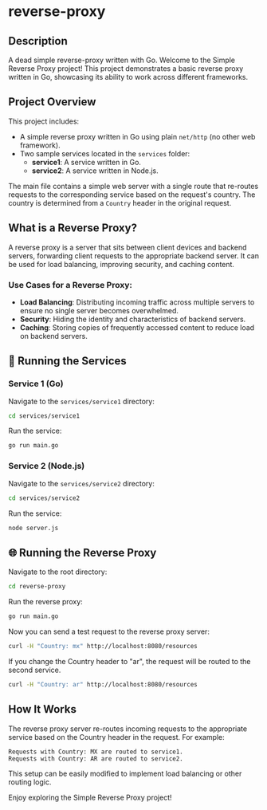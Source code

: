 # reverse-proxy

## Description
A dead simple reverse-proxy written with Go. Welcome to the Simple Reverse Proxy project! This project demonstrates a basic reverse proxy written in Go, showcasing its ability to work across different frameworks.

## Project Overview
This project includes:

- A simple reverse proxy written in Go using plain `net/http` (no other web framework).
- Two sample services located in the `services` folder:
    - **service1**: A service written in Go.
    - **service2**: A service written in Node.js.

The main file contains a simple web server with a single route that re-routes requests to the corresponding service based on the request's country. The country is determined from a `Country` header in the original request.

## What is a Reverse Proxy?
A reverse proxy is a server that sits between client devices and backend servers, forwarding client requests to the appropriate backend server. It can be used for load balancing, improving security, and caching content.

### Use Cases for a Reverse Proxy:
- **Load Balancing**: Distributing incoming traffic across multiple servers to ensure no single server becomes overwhelmed.
- **Security**: Hiding the identity and characteristics of backend servers.
- **Caching**: Storing copies of frequently accessed content to reduce load on backend servers.

## 🚀 Running the Services

### Service 1 (Go)
Navigate to the `services/service1` directory:
```bash
cd services/service1
```

Run the service:
```bash
go run main.go
```

### Service 2 (Node.js)
Navigate to the `services/service2` directory:
```bash
cd services/service2
```

Run the service:
```bash
node server.js
```

## 🌐 Running the Reverse Proxy
Navigate to the root directory:
```bash
cd reverse-proxy
```

Run the reverse proxy:
```bash
go run main.go
```

Now you can send a test request to the reverse proxy server:
```bash
curl -H "Country: mx" http://localhost:8080/resources
```

If you change the Country header to "ar", the request will be routed to the second service.

```bash
curl -H "Country: ar" http://localhost:8080/resources
```

## How It Works
The reverse proxy server re-routes incoming requests to the appropriate service based on the Country header in the request. For example:

    Requests with Country: MX are routed to service1.
    Requests with Country: AR are routed to service2.

This setup can be easily modified to implement load balancing or other routing logic.

Enjoy exploring the Simple Reverse Proxy project!